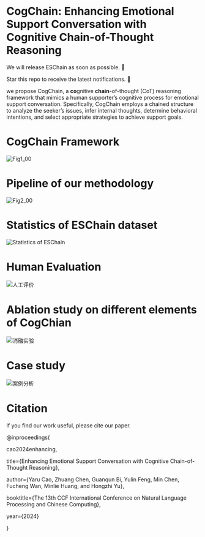# CogChain: Enhancing Emotional Support Conversation with Cognitive Chain-of-Thought Reasoning
We will release ESChain as soon as possible. 💪

Star this repo to receive the latest notifications. 🙌

we propose CogChain, a **co**gnitive **chain**-of-thought (CoT) reasoning framework that mimics a human supporter’s cognitive process for emotional support conversation. Specifically, CogChain employs a chained structure to analyze the seeker’s issues, infer internal thoughts, determine behavioral intentions, and select appropriate strategies to achieve support goals.

# CogChain Framework
![Fig1_00](https://github.com/user-attachments/assets/17be7457-a2e4-45a7-8734-3bc936965653)

# Pipeline of our methodology
![Fig2_00](https://github.com/user-attachments/assets/01116a9d-0b69-4f45-be53-43d3146e8a09)

# Statistics of ESChain dataset
![Statistics of ESChain](https://github.com/user-attachments/assets/caea498d-d5ab-49ea-8f62-cb009a9edac8)
# Human Evaluation
![人工评价](https://github.com/user-attachments/assets/11bd62f2-3483-47dc-99a3-02d0cee87ddb)
# Ablation study on different elements of CogChian
![消融实验](https://github.com/user-attachments/assets/af004c2d-faed-4e33-ac10-a7a36bc2b3dc)


# Case study
![案例分析](https://github.com/user-attachments/assets/9e64c7cf-0a1a-425b-ad00-406423a92d5f)


# Citation
If you find our work useful, please cite our paper.

@inproceedings{

cao2024enhancing,

title={Enhancing Emotional Support Conversation with Cognitive Chain-of-Thought Reasoning},

author={Yaru Cao, Zhuang Chen, Guanqun Bi, Yulin Feng, Min Chen, Fucheng Wan, Minlie Huang, and Hongzhi Yu},

booktitle={The 13th CCF International Conference on Natural Language Processing and Chinese Computing},

year={2024}

}
